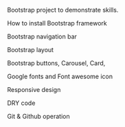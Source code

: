 Bootstrap project to demonstrate skills.

How to install Bootstrap framework

Bootstrap navigation bar

Bootstrap layout

Bootstrap buttons, Carousel, Card,

Google fonts and Font awesome icon

Responsive design

DRY code

Git & Github operation
